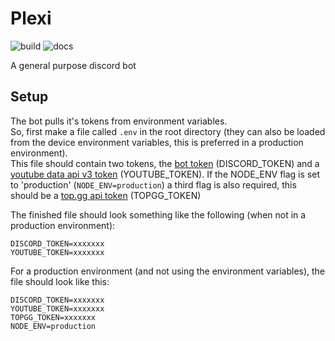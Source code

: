 # Plexi
![build](https://github.com/Nigecat/Plexi/workflows/build/badge.svg)
![docs](https://github.com/Nigecat/Plexi/workflows/docs/badge.svg)

A general purpose discord bot


## Setup
The bot pulls it's tokens from environment variables.  
So, first make a file called `.env` in the root directory (they can also be loaded from the device environment variables, this is preferred in a production environment).  
This file should contain two tokens, the [bot token](https://discord.com/developers/applications) (DISCORD_TOKEN) and a [youtube data api v3 token](https://console.developers.google.com/apis/credentials) (YOUTUBE_TOKEN).
If the NODE_ENV flag is set to 'production' (`NODE_ENV=production`) a third flag is also required, this should be a [top.gg api token](https://top.gg/api/docs#mybots) (TOPGG_TOKEN)

The finished file should look something like the following (when not in a production environment):
```
DISCORD_TOKEN=xxxxxxx
YOUTUBE_TOKEN=xxxxxxx
```

For a production environment (and not using the environment variables), the file should look like this:
```
DISCORD_TOKEN=xxxxxxx
YOUTUBE_TOKEN=xxxxxxx
TOPGG_TOKEN=xxxxxxx
NODE_ENV=production
```

